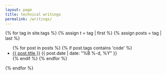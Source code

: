 ```yaml
---
layout: page
title: technical writings
permalink: /writings/
---
```


{% for tag in site.tags %}
  {% assign t = tag | first %}
  {% assign posts = tag | last %}

<ul>
{% for post in posts %}
  {% if post.tags contains 'code' %}
  <li>
    <a href="{{ post.url }}">{{ post.title }}</a>
    <span class="date">{{ post.date | date: "%B %-d, %Y"  }}</span>
  </li>
  {% endif %}
{% endfor %}
</ul>
{% endfor %}


<!-- <div class="post">
  <div class="post-header">
    <ul class="post-list">
    {% for post in site.posts %}
      <li>
        <span class="post-meta">{{ post.date | date: "%b %-d, %Y" }} // </span>
        <a class="post-link" href="{{ post.url | prepend: site.baseurl }}">{{ post.title }}</a>
      </li>
    {% endfor %}
  </ul>

  <p class="rss-subscribe">subscribe <a href="{{ "/feed.xml" | prepend: site.baseurl }}">via RSS</a></p>
  </div>
</div>
 -->
